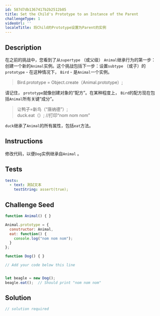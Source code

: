 ```yaml
---
id: 587d7db1367417b2b2512b85
title: Set the Child's Prototype to an Instance of the Parent
challengeType: 1
videoUrl: ''
localeTitle: 将Child的Prototype设置为Parent的实例
---
```


## Description
<section id="description">在之前的挑战中，您看到了从<code>supertype</code> （或父级） <code>Animal</code>继承行为的第一步：创建一个新的<code>Animal</code>实例。这个挑战包括下一步：设置<code>subtype</code> （或子）的<code>prototype</code> - 在这种情况下， <code>Bird</code> - 是<code>Animal</code>一个实例。 <blockquote> Bird.prototype = Object.create（Animal.prototype）; </blockquote>请记住， <code>prototype</code>就像创建对象的“配方”。在某种程度上， <code>Bird</code>的配方现在包括<code>Animal</code>所有关键“成分”。 <blockquote>让鸭子=新鸟（“唐纳德”）; <br> duck.eat（）; //打印“nom nom nom” </blockquote> <code>duck</code>继承了<code>Animal</code>的所有属性，包括<code>eat</code>方法。 </section>

## Instructions
<section id="instructions">修改代码，以便<code>Dog</code>实例继承自<code>Animal</code> 。 </section>

## Tests
<section id='tests'>

```yml
tests:
  - text: 測試文本
    testString: assert(true);

```

</section>

## Challenge Seed
<section id='challengeSeed'>

<div id='js-seed'>

```js
function Animal() { }

Animal.prototype = {
  constructor: Animal,
  eat: function() {
    console.log("nom nom nom");
  }
};

function Dog() { }

// Add your code below this line


let beagle = new Dog();
beagle.eat();  // Should print "nom nom nom"

```

</div>



</section>

## Solution
<section id='solution'>

```js
// solution required
```
</section>
